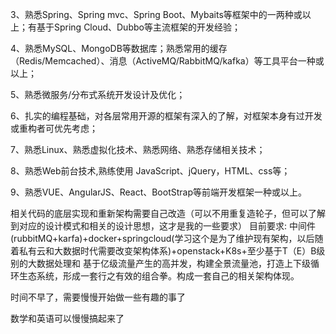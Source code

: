 
3、熟悉Spring、Spring mvc、Spring Boot、Mybaits等框架中的一两种或以上；有基于Spring Cloud、Dubbo等主流框架的开发经验；

4、熟悉MySQL、MongoDB等数据库；熟悉常用的缓存（Redis/Memcached）、消息（ActiveMQ/RabbitMQ/kafka）等工具平台一种或以上；

5、熟悉微服务/分布式系统开发设计及优化；

6、扎实的编程基础，对各层常用开源的框架有深入的了解，对框架本身有过开发或重构者可优先考虑；

7、熟悉Linux、熟悉虚拟化技术、熟悉网络、熟悉存储相关技术；

8、熟悉Web前台技术,熟练使用 JavaScript、jQuery，HTML、css等；

9、熟悉VUE、AngularJS、React、BootStrap等前端开发框架一种或以上。





相关代码的底层实现和重新架构需要自己改造（可以不用重复造轮子，但可以了解到对应的设计模式和相关的设计思想，这才是我的一些要求）
目前要求:   中间件(rubbitMQ+karfa)+docker+springcloud(学习这个是为了维护现有架构，以后随着私有云和大数据时代需要改变架构体系)+openstack+K8s+至少基于T（E）B级别的大数据处理和
基于亿级流量产生的高并发，构建全景流量池，打造上下级循环生态系统，形成一套行之有效的组合拳。构成一套自己的相关架构体现。


时间不早了，需要慢慢开始做一些有趣的事了

数学和英语可以慢慢搞起来了
